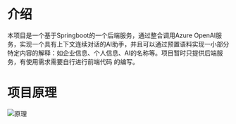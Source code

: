 # 介绍
本项目是一个基于Springboot的一个后端服务，通过整合调用Azure OpenAI服务，实现一个具有上下文连续对话的AI助手，并且可以通过预置语料实现一小部分特定内容的解释：如企业信息、个人信息、AI的名称等。项目暂时只提供后端服务，有使用需求需要自行进行前端代码
的编写。
# 项目原理
![原理](https://cdn.staticaly.com/gh/Pitayafruits/myPicRep@main/image/202310292140691.png)
